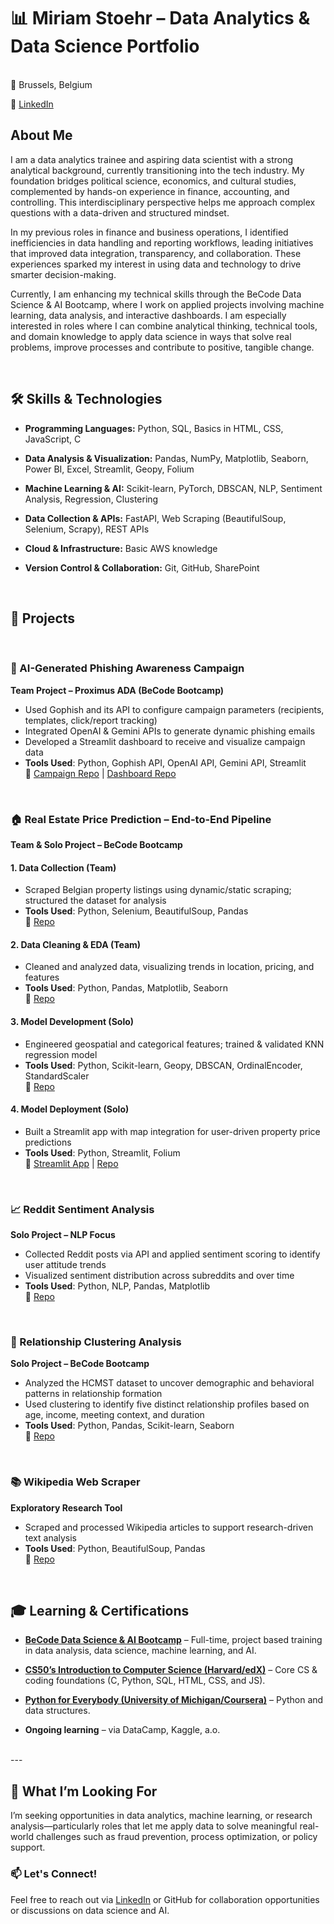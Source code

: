 # 📊 Miriam Stoehr – Data Analytics & Data Science Portfolio
<br>
📍 Brussels, Belgium

🔗 [LinkedIn](https://www.linkedin.com/in/miriam-stoehr/)
<br>

## About Me

<p>I am a data analytics trainee and aspiring data scientist with a strong analytical background, currently transitioning into the tech industry. My foundation bridges political science, economics, and cultural studies, complemented by hands-on experience in finance, accounting, and controlling. This interdisciplinary perspective helps me approach complex questions with a data-driven and structured mindset.

In my previous roles in finance and business operations, I identified inefficiencies in data handling and reporting workflows, leading initiatives that improved data integration, transparency, and collaboration. These experiences sparked my interest in using data and technology to drive smarter decision-making.

Currently, I am enhancing my technical skills through the BeCode Data Science & AI Bootcamp, where I work on applied projects involving machine learning, data analysis, and interactive dashboards. I am especially interested in roles where I can combine analytical thinking, technical tools, and domain knowledge to apply data science in ways that solve real problems, improve processes and contribute to positive, tangible change.</p>
<br>
## 🛠 Skills & Technologies

* **Programming Languages:** Python, SQL, Basics in HTML, CSS, JavaScript, C

* **Data Analysis & Visualization:** Pandas, NumPy, Matplotlib, Seaborn, Power BI, Excel, Streamlit, Geopy, Folium

* **Machine Learning & AI:** Scikit-learn, PyTorch, DBSCAN, NLP, Sentiment Analysis, Regression, Clustering

* **Data Collection & APIs:** FastAPI, Web Scraping (BeautifulSoup, Selenium, Scrapy), REST APIs

* **Cloud & Infrastructure:** Basic AWS knowledge

* **Version Control & Collaboration:** Git, GitHub, SharePoint
<br>

## 💼 Projects
&nbsp;
### 🔐 AI-Generated Phishing Awareness Campaign  
**Team Project – Proximus ADA (BeCode Bootcamp)**  
- Used Gophish and its API to configure campaign parameters (recipients, templates, click/report tracking)  
- Integrated OpenAI & Gemini APIs to generate dynamic phishing emails  
- Developed a Streamlit dashboard to receive and visualize campaign data  
- **Tools Used**: Python, Gophish API, OpenAI API, Gemini API, Streamlit  
🔗 [Campaign Repo](https://github.com/kvnpotter/phishing-analysis) | [Dashboard Repo](https://github.com/Miriam-Stoehr/phishing-campaign-analysis)

<br>

### 🏠 Real Estate Price Prediction – End-to-End Pipeline  
**Team & Solo Project – BeCode Bootcamp**

#### 1. Data Collection (Team)  
- Scraped Belgian property listings using dynamic/static scraping; structured the dataset for analysis  
- **Tools Used**: Python, Selenium, BeautifulSoup, Pandas  
🔗 [Repo](https://github.com/olhasl/challenge-collecting-data)

#### 2. Data Cleaning & EDA (Team)  
- Cleaned and analyzed data, visualizing trends in location, pricing, and features  
- **Tools Used**: Python, Pandas, Matplotlib, Seaborn  
🔗 [Repo](https://github.com/Alkszo/immo_eliza_analysis)

#### 3. Model Development (Solo)  
- Engineered geospatial and categorical features; trained & validated KNN regression model  
- **Tools Used**: Python, Scikit-learn, Geopy, DBSCAN, OrdinalEncoder, StandardScaler  
🔗 [Repo](https://github.com/Miriam-Stoehr/challenge-regression)

#### 4. Model Deployment (Solo)  
- Built a Streamlit app with map integration for user-driven property price predictions  
- **Tools Used**: Python, Streamlit, Folium  
🔗 [Streamlit App](https://immoeliza-property-price-prediction.streamlit.app/) | [Repo](https://github.com/Miriam-Stoehr/challenge-app-deployment)

<br>

### 📈 Reddit Sentiment Analysis  
**Solo Project – NLP Focus**  
- Collected Reddit posts via API and applied sentiment scoring to identify user attitude trends  
- Visualized sentiment distribution across subreddits and over time  
- **Tools Used**: Python, NLP, Pandas, Matplotlib  
🔗 [Repo](https://github.com/Miriam-Stoehr/challenge-sentiment-analysis)

<br>

### 💞 Relationship Clustering Analysis  
**Solo Project – BeCode Bootcamp**  
- Analyzed the HCMST dataset to uncover demographic and behavioral patterns in relationship formation  
- Used clustering to identify five distinct relationship profiles based on age, income, meeting context, and duration  
- **Tools Used**: Python, Pandas, Scikit-learn, Seaborn  
🔗 [Repo](https://github.com/Miriam-Stoehr/hcmst-clustering)

<br>

### 📚 Wikipedia Web Scraper  
**Exploratory Research Tool**  
- Scraped and processed Wikipedia articles to support research-driven text analysis  
- **Tools Used**: Python, BeautifulSoup, Pandas  
🔗 [Repo](https://github.com/Miriam-Stoehr/wikipedia-scraper)
<br>

## 🎓 Learning & Certifications

* **[BeCode Data Science & AI Bootcamp](https://becode.org/all-trainings/pedagogical-framework-ai-data-science)** – Full-time, project based training in data analysis, data science, machine learning, and AI.

* **[CS50’s Introduction to Computer Science (Harvard/edX)](https://www.edx.org/learn/computer-science/harvard-university-cs50-s-introduction-to-computer-science)** – Core CS & coding foundations (C, Python, SQL, HTML, CSS, and JS).

* **[Python for Everybody (University of Michigan/Coursera)](https://coursera.org/share/14ae2c92792ba746b85ec7174b986f1c)** – Python and data structures.

* **Ongoing learning** – via DataCamp, Kaggle, a.o.
<br>
---

## 🚀 What I’m Looking For

I’m seeking opportunities in data analytics, machine learning, or research analysis—particularly roles that let me apply data to solve meaningful real-world challenges such as fraud prevention, process optimization, or policy support.
<br>

### 📫 Let's Connect!

Feel free to reach out via [LinkedIn](https://www.linkedin.com/in/miriam-stoehr/) or GitHub for collaboration opportunities or discussions on data science and AI.
